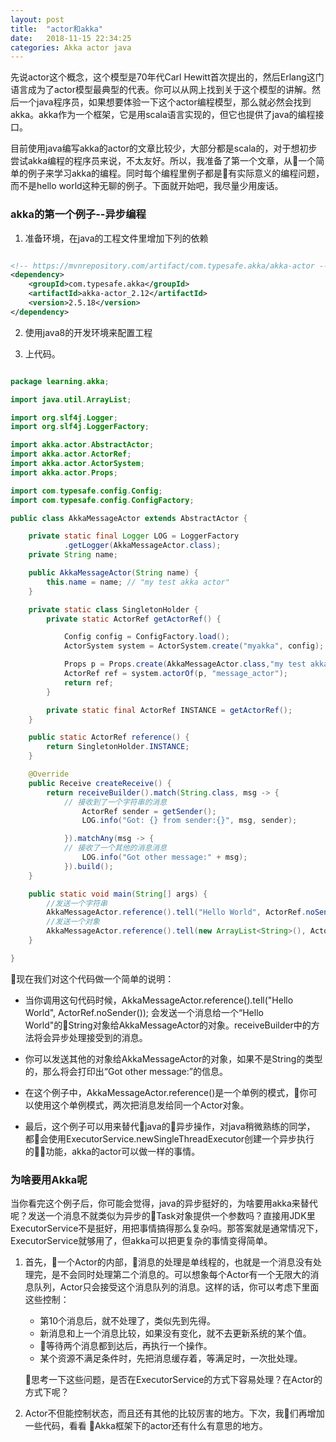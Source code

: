 ```yaml
---
layout: post
title:  "actor和akka"
date:   2018-11-15 22:34:25
categories: Akka actor java
---
```


先说actor这个概念，这个模型是70年代Carl Hewitt首次提出的，然后Erlang这门语言成为了actor模型最典型的代表。你可以从网上找到关于这个模型的讲解。然后一个java程序员，如果想要体验一下这个actor编程模型，那么就必然会找到akka。akka作为一个框架，它是用scala语言实现的，但它也提供了java的编程接口。

目前使用java编写akka的actor的文章比较少，大部分都是scala的，对于想初步尝试akka编程的程序员来说，不太友好。所以，我准备了第一个文章，从一个简单的例子来学习akka的编程。同时每个编程里例子都是有实际意义的编程问题，而不是hello world这种无聊的例子。下面就开始吧，我尽量少用废话。

### akka的第一个例子--异步编程

1. 准备环境，在java的工程文件里增加下列的依赖

```xml

<!-- https://mvnrepository.com/artifact/com.typesafe.akka/akka-actor -->
<dependency>
    <groupId>com.typesafe.akka</groupId>
    <artifactId>akka-actor_2.12</artifactId>
    <version>2.5.18</version>
</dependency>

```

2. 使用java8的开发环境来配置工程

3. 上代码。

```java

package learning.akka;

import java.util.ArrayList;

import org.slf4j.Logger;
import org.slf4j.LoggerFactory;

import akka.actor.AbstractActor;
import akka.actor.ActorRef;
import akka.actor.ActorSystem;
import akka.actor.Props;

import com.typesafe.config.Config;
import com.typesafe.config.ConfigFactory;

public class AkkaMessageActor extends AbstractActor {

	private static final Logger LOG = LoggerFactory
			.getLogger(AkkaMessageActor.class);
	private String name;

	public AkkaMessageActor(String name) {
		this.name = name; // "my test akka actor"
	}

	private static class SingletonHolder {
		private static ActorRef getActorRef() {

			Config config = ConfigFactory.load();
			ActorSystem system = ActorSystem.create("myakka", config);

			Props p = Props.create(AkkaMessageActor.class,"my test akka actor");
			ActorRef ref = system.actorOf(p, "message_actor");
			return ref;
		}

		private static final ActorRef INSTANCE = getActorRef();
	}

	public static ActorRef reference() {
		return SingletonHolder.INSTANCE;
	}

	@Override
	public Receive createReceive() {
		return receiveBuilder().match(String.class, msg -> {
			// 接收到了一个字符串的消息
				ActorRef sender = getSender();
				LOG.info("Got: {} from sender:{}", msg, sender);

			}).matchAny(msg -> {
			// 接收了一个其他的消息消息
				LOG.info("Got other message:" + msg);
			}).build();
	}

	public static void main(String[] args) {
		//发送一个字符串
		AkkaMessageActor.reference().tell("Hello World", ActorRef.noSender());
		//发送一个对象
		AkkaMessageActor.reference().tell(new ArrayList<String>(), ActorRef.noSender());
	}

}


```


 现在我们对这个代码做一个简单的说明：

 * 当你调用这句代码时候，AkkaMessageActor.reference().tell("Hello World", ActorRef.noSender()); 会发送一个消息给一个“Hello World"的String对象给AkkaMessageActor的对象。receiveBuilder中的方法将会异步处理接受到的消息。

 * 你可以发送其他的对象给AkkaMessageActor的对象，如果不是String的类型的，那么将会打印出“Got other message:”的信息。

 * 在这个例子中，AkkaMessageActor.reference()是一个单例的模式，你可以使用这个单例模式，两次把消息发给同一个Actor对象。

 * 最后，这个例子可以用来替代java的异步操作，对java稍微熟练的同学，都会使用ExecutorService.newSingleThreadExecutor创建一个异步执行的功能，akka的actor可以做一样的事情。


 ### 为啥要用Akka呢


 当你看完这个例子后，你可能会觉得，java的异步挺好的，为啥要用akka来替代呢？发送一个消息不就类似为异步的Task对象提供一个参数吗？直接用JDK里ExecutorService不是挺好，用把事情搞得那么复杂吗。那答案就是通常情况下，ExecutorService就够用了，但akka可以把更复杂的事情变得简单。


 1. 首先，一个Actor的内部，消息的处理是单线程的，也就是一个消息没有处理完，是不会同时处理第二个消息的。可以想象每个Actor有一个无限大的消息队列，Actor只会接受这个消息队列的消息。这样的话，你可以考虑下里面这些控制：

    * 第10个消息后，就不处理了，类似先到先得。
    * 新消息和上一个消息比较，如果没有变化，就不去更新系统的某个值。
    * 等待两个消息都到达后，再执行一个操作。
    * 某个资源不满足条件时，先把消息缓存着，等满足时，一次批处理。

    思考一下这些问题，是否在ExecutorService的方式下容易处理？在Actor的方式下呢？

2. Actor不但能控制状态，而且还有其他的比较厉害的地方。下次，我们再增加一些代码，看看
Akka框架下的actor还有什么有意思的地方。